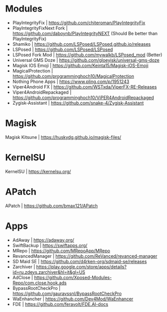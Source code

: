 # Modules 

- PlayIntegrityFix | https://github.com/chiteroman/PlayIntegrityFix
- PlayIntegrityFixNext Fork | https://github.com/daboynb/PlayIntegrityNEXT  (Should Be better than PlayIntegrityFix)
- Shamiko | https://github.com/LSPosed/LSPosed.github.io/releases
- LSPosed | https://github.com/LSPosed/LSPosed
- LSPosed Fork Mod | https://github.com/mywalkb/LSPosed_mod (Better)
- Universal GMS Doze | https://github.com/gloeyisk/universal-gms-doze
- Magisk IOS Emoji | https://github.com/Keinta15/Magisk-iOS-Emoji
- MagicalProtection | https://github.com/programminghoch10/MagicalProtection
- Nothing Phone Apps | https://www.pling.com/p/1951243
- Viper4Android FX | https://github.com/WSTxda/ViperFX-RE-Releases
- Viper4AndroidRepackaged | https://github.com/programminghoch10/ViPER4AndroidRepackaged
- Zygisk-Assistant | https://github.com/snake-4/Zygisk-Assistant

# Magisk 

Magisk Kitsune | https://huskydg.github.io/magisk-files/

# KernelSU 

KernelSU | https://kernelsu.org/

# APatch 

APatch | https://github.com/bmax121/APatch 

# Apps

- AdAway | https://adaway.org/
- SwiftBackup | https://swiftapps.org/
- MRepo | https://github.com/MRepoApp/MRepo
- RevancedManager | https://github.com/ReVanced/revanced-manager
- SD Maid SE | https://github.com/d4rken-org/sdmaid-se/releases 
- Zarchiver | https://play.google.com/store/apps/details?id=ru.zdevs.zarchiver&hl=it&gl=US
- AdClose | https://github.com/Xposed-Modules-Repo/com.close.hook.ads
- BypassRootCheckPro | https://github.com/gauravssnl/BypassRootCheckPro
- WaEnhancher | https://github.com/Dev4Mod/WaEnhancer
- FDE | https://github.com/feravolt/FDE.AI-docs

